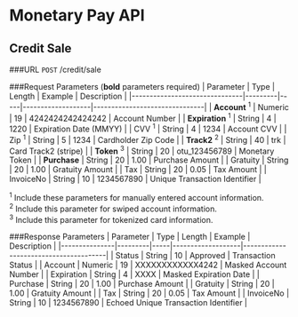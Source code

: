 # Monetary Pay API
## Credit Sale

###URL
`POST` /credit/sale

###Request Parameters (**bold** parameters required)
| Parameter                     | Type    | Length  | Example       | Description                   |
|-------------------------------|---------|-----|-------------------|-------------------------------|
| **Account** <sup>1</sup>      | Numeric | 19  | 4242424242424242  | Account Number                |
| **Expiration** <sup>1</sup>   | String  | 4   | 1220              | Expiration Date (MMYY)        |
| CVV <sup>1</sup>              | String  | 4   | 1234              | Account CVV                   |
| Zip <sup>1</sup>              | String  | 5   | 1234              | Cardholder Zip Code           |
| **Track2** <sup>2</sup>       | String  | 40  | trk               | Card Track2 (stripe)          |
| **Token** <sup>3</sup>        | String  | 20  | otu_123456789     | Monetary Token                |
| **Purchase**                  | String  | 20  | 1.00              | Purchase Amount               |
| Gratuity                      | String  | 20  | 1.00              | Gratuity Amount               |
| Tax                           | String  | 20  | 0.05              | Tax Amount                    |
| InvoiceNo                     | String  | 10  | 1234567890        | Unique Transaction Identifier |

<sup>1</sup> Include these parameters for manually entered account information.<br />
<sup>2</sup> Include this parameter for swiped account information.<br />
<sup>3</sup> Include this parameter for tokenized card information.

###Response Parameters
| Parameter     | Type    | Length  | Example       | Description                           |
|---------------|---------|-----|-------------------|---------------------------------------|
| Status        | String  | 10  | Approved          | Transaction Status                    |
| Account       | Numeric | 19  | XXXXXXXXXXXX4242  | Masked Account Number                 |
| Expiration    | String  | 4   | XXXX              | Masked Expiration Date                |
| Purchase      | String  | 20  | 1.00              | Purchase Amount                       |
| Gratuity      | String  | 20  | 1.00              | Gratuity Amount                       |
| Tax           | String  | 20  | 0.05              | Tax Amount                            |
| InvoiceNo     | String  | 10  | 1234567890        | Echoed Unique Transaction Identifier  |

